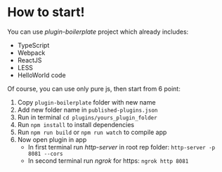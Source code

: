 # How to start!

You can use _plugin-boilerplate_ project which already includes:
- TypeScript
- Webpack 
- ReactJS
- LESS
- HelloWorld code

Of course, you can use only pure js, then start from 6 point:

1. Copy `plugin-boilerplate` folder with new name
2. Add new folder name in `published-plugins.json`
3. Run in terminal `cd plugins/yours_plugin_folder`
4. Run `npm install` to install dependencies
5. Run `npm run build` or `npm run watch` to compile app
6. Now open plugin in app
    - In first terminal run _http-server_ in root rep folder: `http-server -p 8081 --cors`
    - In second terminal run _ngrok_ for https: `ngrok http 8081`    
